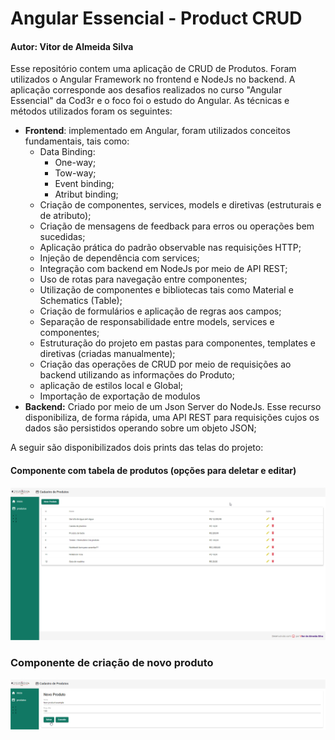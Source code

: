 # Angular Essencial - Product CRUD
#### Autor: Vitor de Almeida Silva

Esse repositório contem uma aplicação de CRUD de Produtos. Foram utilizados o Angular Framework no frontend e NodeJs no backend. A aplicação corresponde aos desafios realizados no curso "Angular Essencial" da Cod3r e o foco foi o estudo do Angular. As técnicas e métodos utilizados foram os seguintes:
- **Frontend**: implementado em Angular, foram utilizados conceitos fundamentais, tais como:
    - Data Binding:
        - One-way;
        - Tow-way;
        - Event binding;
        - Atribut binding;
    - Criação de componentes, services, models e diretivas (estruturais e de atributo);
    - Criação de mensagens de feedback para erros ou operações bem sucedidas;
    - Aplicação prática do padrão observable nas requisições HTTP;
    - Injeção de dependência com services;
    - Integração com backend em NodeJs por meio de API REST;
    - Uso de rotas para navegação entre componentes;
    - Utilização de componentes e bibliotecas tais como Material e Schematics (Table);
    - Criação de formulários e aplicação de regras aos campos;
    - Separação de responsabilidade entre models, services e componentes;
    - Estruturação do projeto em pastas para componentes, templates e diretivas (criadas manualmente);
    - Criação das operações de CRUD por meio de requisições ao backend utilizando as informações do Produto;
    - aplicação de estilos local e Global;
    - Importação de exportação de modulos
- **Backend:** Criado por meio de um Json Server do NodeJs. Esse recurso disponibiliza, de forma rápida, uma API REST para requisições cujos os dados são persistidos operando sobre um objeto JSON;



A seguir são disponibilizados dois prints das telas do projeto:



#### Componente com tabela de produtos (opções para deletar e editar)

![Home](https://github.com/Vitor0534/Angular-Essencial-Product-CRUD/blob/master/Images/screen1.png)



### Componente de criação de novo produto

![Home](https://github.com/Vitor0534/Angular-Essencial-Product-CRUD/blob/master/Images/screen2.png)
